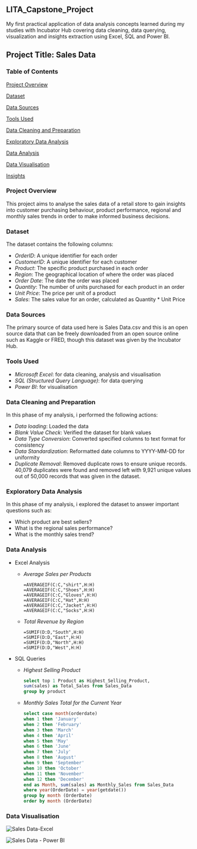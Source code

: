 ## LITA_Capstone_Project
My first practical application of data analysis concepts learned during my studies with Incubator Hub covering data cleaning, data querying, visualization and insights extraction using Excel, SQL and Power BI.

## Project Title: Sales Data

### Table of Contents
[Project Overview](#project-overview)

[Dataset](#dataset)

[Data Sources](#data-sources)

[Tools Used](#tools-used)

[Data Cleaning and Preparation](#data-cleaning-and-preparation)

[Exploratory Data Analysis](#exploratory-data-analysis)

[Data Analysis](#data-analysis)

[Data Visualisation](#data-visualisation)

[Insights](#insights)


### Project Overview
This project aims to analyse the sales data of a retail store to gain insights into customer purchasing behaviour, product performance, regional and monthly sales trends in order to make informed business decisions. 

### Dataset
The dataset contains the following columns:
- *OrderID*: A unique identifier for each order
- *CustomerID*: A unique identifier for each customer
- *Product*: The specific product purchased in each order 
- *Region*: The geographical location of where the order was placed
- *Order Date*: The date the order was placed
- *Quantity*: The number of units purchased for each product in an order
- *Unit Price*: The price per unit of a product
- *Sales*: The sales value for an order, calculated as Quantity * Unit Price

### Data Sources
The primary source of data used here is Sales Data.csv and this is an open source data that can be freely downloaded from an open source online such as Kaggle or FRED, though this dataset was given by the Incubator Hub.

### Tools Used
- *Microsoft Excel*: for data cleaning, analysis and visualisation
- *SQL (Structured Query Language)*: for data querying
- *Power BI*: for visualisation

### Data Cleaning and Preparation
In this phase of my analysis, i performed the following actions:
- *Data loading*: Loaded the data
- *Blank Value Check*: Verified the dataset for blank values
- *Data Type Conversion*: Converted specified columns to text format for consistency
- *Data Standardization*: Reformatted date columns to YYYY-MM-DD for uniformity
- *Duplicate Removal*: Removed duplicate rows to ensure unique records. 40,079  duplicates were found and removed left with 9,921 unique values out of 50,000 records that was given in the dataset.
  
### Exploratory Data Analysis
In this phase of my analysis, i explored the dataset to answer important questions such as:

- Which product are best sellers?
- What is the regional sales performance?
- What is the monthly sales trend?

### Data Analysis
- Excel Analysis
  - *Average Sales per Products*
    ```Excel
    =AVERAGEIF(C:C,"shirt",H:H)
    =AVERAGEIF(C:C,"Shoes",H:H)
    =AVERAGEIF(C:C,"Gloves",H:H)
    =AVERAGEIF(C:C,"Hat",H:H)
    =AVERAGEIF(C:C,"Jacket",H:H)
    =AVERAGEIF(C:C,"Socks",H:H)
    ```

  - *Total Revenue by Region*
    ```Excel
    =SUMIF(D:D,"South",H:H)
    =SUMIF(D:D,"East",H:H)
    =SUMIF(D:D,"North",H:H)
    =SUMIF(D:D,"West",H:H)
    ```

- SQL Queries
  - *Highest Selling Product*
    ```SQL
    select top 1 Product as Highest_Selling_Product,
    sum(sales) as Total_Sales from Sales_Data
    group by product
    ```

  - *Monthly Sales Total for the Current Year*
    ```SQL
    select case month(orderdate)
    when 1 then 'January'
    when 2 then 'February'
    when 3 then 'March'
    when 4 then 'April'
    when 5 then 'May'
    when 6 then 'June'
    when 7 then 'July'
    when 8 then 'August'
    when 9 then 'September'
    when 10 then 'October'
    when 11 then 'November'
    when 12 then 'December'
    end as Month, sum(sales) as Monthly_Sales from Sales_Data
    where year(OrderDate) = year(getdate())
    group by month (OrderDate)
    order by month (OrderDate)
    ```

### Data Visualisation

![Sales Data-Excel](https://github.com/user-attachments/assets/aedf20b7-408c-4e31-b8d7-072d67817b28)


![Sales Data - Power BI](https://github.com/user-attachments/assets/d511f902-7100-4293-bf7e-39eaa51c6b2d)





